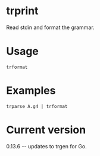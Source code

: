# trprint

Read stdin and format the grammar.

# Usage

    trformat

# Examples

    trparse A.g4 | trformat

# Current version

0.13.6 -- updates to trgen for Go.
